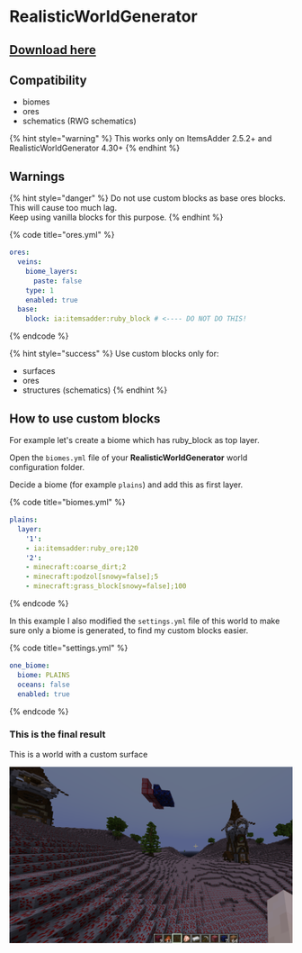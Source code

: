 # RealisticWorldGenerator

## [Download here](https://www.spigotmc.org/resources/realisticworldgenerator-1-8-8-1-16-x.15905/)

## Compatibility

* biomes
* ores
* schematics (RWG schematics)

{% hint style="warning" %}
This works only on ItemsAdder 2.5.2+ and RealisticWorldGenerator 4.30+
{% endhint %}

## Warnings

{% hint style="danger" %}
Do not use custom blocks as base ores blocks. This will cause too much lag.\
Keep using vanilla blocks for this purpose.
{% endhint %}

{% code title="ores.yml" %}
```yaml
ores:
  veins:
    biome_layers:
      paste: false
    type: 1
    enabled: true
  base:
    block: ia:itemsadder:ruby_block # <---- DO NOT DO THIS!
```
{% endcode %}

{% hint style="success" %}
Use custom blocks only for:

* surfaces
* ores
* structures (schematics)
{% endhint %}

## How to use custom blocks

For example let's create a biome which has ruby\_block as top layer.

Open the `biomes.yml` file of your **RealisticWorldGenerator** world configuration folder.

Decide a biome (for example `plains`) and add this as first layer.

{% code title="biomes.yml" %}
```yaml
plains:
  layer:
    '1':
    - ia:itemsadder:ruby_ore;120
    '2':
    - minecraft:coarse_dirt;2
    - minecraft:podzol[snowy=false];5
    - minecraft:grass_block[snowy=false];100
```
{% endcode %}

In this example I also modified the `settings.yml` file of this world to make sure only a biome is generated, to find my custom blocks easier.

{% code title="settings.yml" %}
```yaml
one_biome:
  biome: PLAINS
  oceans: false
  enabled: true
```
{% endcode %}

### This is the final result

This is a world with a custom surface

![](<../../.gitbook/assets/image (47).png>)



